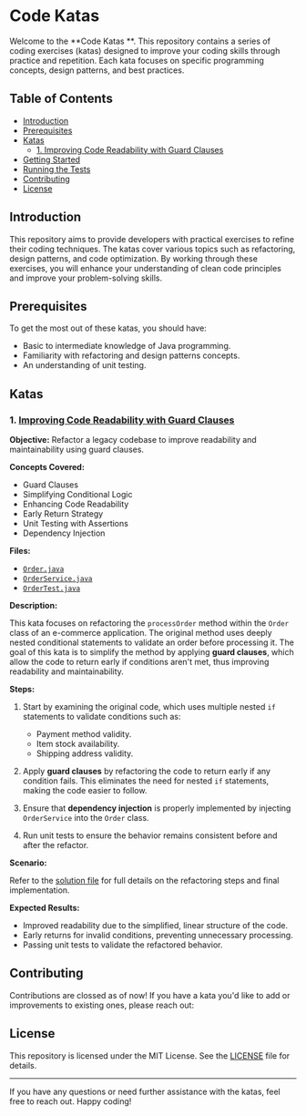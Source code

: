 # Code Katas 

Welcome to the **Code Katas **. This repository contains a series of coding exercises (katas) designed to improve your coding skills through practice and repetition. Each kata focuses on specific programming concepts, design patterns, and best practices.

## Table of Contents

- [Introduction](#introduction)
- [Prerequisites](#prerequisites)
- [Katas](#katas)
  - [1. Improving Code Readability with Guard Clauses](#1-improving-code-readability-with-guard-clauses)
- [Getting Started](#getting-started)
- [Running the Tests](#running-the-tests)
- [Contributing](#contributing)
- [License](#license)

## Introduction

This repository aims to provide developers with practical exercises to refine their coding techniques. The katas cover various topics such as refactoring, design patterns, and code optimization. By working through these exercises, you will enhance your understanding of clean code principles and improve your problem-solving skills.

## Prerequisites

To get the most out of these katas, you should have:

- Basic to intermediate knowledge of Java programming.
- Familiarity with refactoring and design patterns concepts.  
- An understanding of unit testing.

## Katas

### 1. [Improving Code Readability with Guard Clauses](katas/scenarios/kata1-guardrails.md)

**Objective:** Refactor a legacy codebase to improve readability and maintainability using guard clauses.

**Concepts Covered:**

- Guard Clauses
- Simplifying Conditional Logic
- Enhancing Code Readability
- Early Return Strategy
- Unit Testing with Assertions
- Dependency Injection

**Files:**

- [`Order.java`](katas/src)
- [`OrderService.java`](kata1-guard-clauses/OrderService.java)
- [`OrderTest.java`](kata1-guard-clauses/OrderTest.java)

**Description:**

This kata focuses on refactoring the `processOrder` method within the `Order` class of an e-commerce application. The original method uses deeply nested conditional statements to validate an order before processing it. The goal of this kata is to simplify the method by applying **guard clauses**, which allow the code to return early if conditions aren't met, thus improving readability and maintainability.

**Steps:**

1. Start by examining the original code, which uses multiple nested `if` statements to validate conditions such as:
   - Payment method validity.
   - Item stock availability.
   - Shipping address validity.

2. Apply **guard clauses** by refactoring the code to return early if any condition fails. This eliminates the need for nested `if` statements, making the code easier to follow.

3. Ensure that **dependency injection** is properly implemented by injecting `OrderService` into the `Order` class.

4. Run unit tests to ensure the behavior remains consistent before and after the refactor.

**Scenario:**

Refer to the [solution file](kata1-guard-clauses/solution.md) for full details on the refactoring steps and final implementation.

**Expected Results:**

- Improved readability due to the simplified, linear structure of the code.
- Early returns for invalid conditions, preventing unnecessary processing.
- Passing unit tests to validate the refactored behavior.

 

## Contributing

Contributions are clossed as of now! If you have a kata you'd like to add or improvements to existing ones, please reach out:


## License

This repository is licensed under the MIT License. See the [LICENSE](LICENSE) file for details.

---

If you have any questions or need further assistance with the katas, feel free to reach out. Happy coding!
